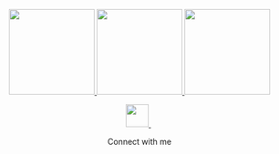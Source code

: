 <!--
**akifalbayrak/akifalbayrak** is a ✨ _special_ ✨ repository because its `README.md` (this file) appears on your GitHub profile.

Here are some ideas to get you started:

- 🔭 I’m currently working on ...
- 🌱 I’m currently learning ...
- 👯 I’m looking to collaborate on ...
- 🤔 I’m looking for help with ...
- 💬 Ask me about ...
- 📫 How to reach me: ...
- 😄 Pronouns: ...
- ⚡ Fun fact: ...
-->
<p align="center">
<a href="https://github.com/akifalbayrak">
  <img height="150em" src="https://github-readme-stats-eight-theta.vercel.app/api?username=akifalbayrak&show_icons=true&theme=gotham&include_all_commits=true&count_private=true"/>
  <img height="150em" src="https://github-readme-stats.vercel.app/api?username=akifalbayrak&show_icons=true&hide=contribs,prs&cache_seconds=86400&theme=gotham"/>
  <img height="150em" src="https://github-readme-stats-eight-theta.vercel.app/api/top-langs/?username=akifalbayrak&layout=compact&langs_count=8&theme=gotham"/>
</a>
</p>


<p align="center" >
<a href='https://www.linkedin.com/in/mehmetakifalbayrak/'> <img src="https://cdn4.iconfinder.com/data/icons/colorful-guache-social-media-logos-1/159/social-media_linkedin-512.png" width="40"> </a>&nbsp;
</p>

<p align= "center"> Connect with me </p>
